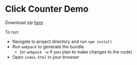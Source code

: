# Click Counter Demo

*Download zip [here][demo-raw]*

To run:
* Navigate to project directory and run `npm install`
* Run `webpack` to generate the bundle
  * (or `webpack -w` if you plan to make changes to the code)
* Open `index.html` in your browser

[demo-raw]: ./click-counter.zip?raw=true